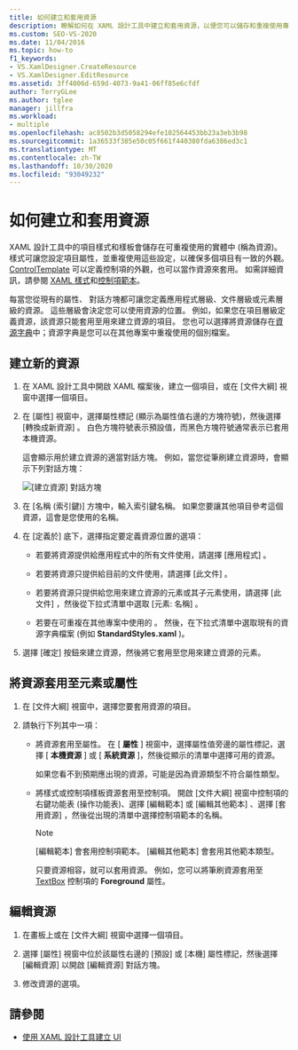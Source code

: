 ```yaml
---
title: 如何建立和套用資源
description: 瞭解如何在 XAML 設計工具中建立和套用資源，以便您可以儲存和重複使用專案的樣式和範本。
ms.custom: SEO-VS-2020
ms.date: 11/04/2016
ms.topic: how-to
f1_keywords:
- VS.XamlDesigner.CreateResource
- VS.XamlDesigner.EditResource
ms.assetid: 3ff4006d-659d-4073-9a41-06ff85e6cfdf
author: TerryGLee
ms.author: tglee
manager: jillfra
ms.workload:
- multiple
ms.openlocfilehash: ac8502b3d5058294efe102564453bb23a3eb3b98
ms.sourcegitcommit: 1a36533f385e50c05f661f440380fda6386ed3c1
ms.translationtype: MT
ms.contentlocale: zh-TW
ms.lasthandoff: 10/30/2020
ms.locfileid: "93049232"
---
```

# <a name="how-to-create-and-apply-a-resource"></a>如何建立和套用資源

XAML 設計工具中的項目樣式和樣板會儲存在可重複使用的實體中 (稱為資源)。 樣式可讓您設定項目屬性，並重複使用這些設定，以確保多個項目有一致的外觀。 [ControlTemplate](xref:Windows.UI.Xaml.Controls.ControlTemplate) 可以定義控制項的外觀，也可以當作資源來套用。 如需詳細資訊，請參閱 [XAML 樣式](/windows/uwp/design/controls-and-patterns/xaml-styles)和[控制項範本](/windows/uwp/design/controls-and-patterns/control-templates)。

每當您從現有的屬性、  對話方塊都可讓您定義應用程式層級、文件層級或元素層級的資源。 這些層級會決定您可以使用資源的位置。 例如，如果您在項目層級定義資源，該資源只能套用至用來建立資源的項目。 您也可以選擇將資源儲存在[資源字典](/windows/uwp/design/controls-and-patterns/resourcedictionary-and-xaml-resource-references)中；資源字典是您可以在其他專案中重複使用的個別檔案。

## <a name="create-a-new-resource"></a>建立新的資源

1. 在 XAML 設計工具中開啟 XAML 檔案後，建立一個項目，或在 [文件大綱] 視窗中選擇一個項目。

2. 在 [屬性]  視窗中，選擇屬性標記 (顯示為屬性值右邊的方塊符號)，然後選擇 [轉換成新資源]  。 白色方塊符號表示預設值，而黑色方塊符號通常表示已套用本機資源。

     這會顯示用於建立資源的適當對話方塊。 例如，當您從筆刷建立資源時，會顯示下列對話方塊：

     ![[建立資源] 對話方塊](../designers/media/xaml_create_resource.png)

3. 在 [名稱 (索引鍵)]  方塊中，輸入索引鍵名稱。 如果您要讓其他項目參考這個資源，這會是您使用的名稱。

4. 在 [定義於]  底下，選擇指定要定義資源位置的選項：

    - 若要將資源提供給應用程式中的所有文件使用，請選擇 [應用程式]  。

    - 若要將資源只提供給目前的文件使用，請選擇 [此文件]  。

    - 若要將資源只提供給您用來建立資源的元素或其子元素使用，請選擇 [此文件]  ，然後從下拉式清單中選取 [元素: 名稱]  。

    - 若要在可重複在其他專案中使用的  。 然後，在下拉式清單中選取現有的資源字典檔案 (例如 **StandardStyles.xaml** )。

5. 選擇 [確定]  按鈕來建立資源，然後將它套用至您用來建立資源的元素。

## <a name="apply-a-resource-to-an-element-or-property"></a>將資源套用至元素或屬性

1. 在 [文件大綱] 視窗中，選擇您要套用資源的項目。

2. 請執行下列其中一項：

   - 將資源套用至屬性。 在 [ **屬性** ] 視窗中，選擇屬性值旁邊的屬性標記，選擇 [ **本機資源** ] 或 [ **系統資源** ]，然後從顯示的清單中選擇可用的資源。

      如果您看不到預期應出現的資源，可能是因為資源類型不符合屬性類型。

   - 將樣式或控制項樣板資源套用至控制項。 開啟 [文件大綱] 視窗中控制項的右鍵功能表 (操作功能表)、選擇 [編輯範本]  或 [編輯其他範本]  、選擇 [套用資源]  ，然後從出現的清單中選擇控制項範本的名稱。

     > [!NOTE]
     > [編輯範本]  會套用控制項範本。 [編輯其他範本]  會套用其他範本類型。

     只要資源相容，就可以套用資源。 例如，您可以將筆刷資源套用至 [TextBox](xref:Windows.UI.Xaml.Controls.TextBox) 控制項的 **Foreground** 屬性。

## <a name="edit-a-resource"></a>編輯資源

1. 在畫板上或在 [文件大綱] 視窗中選擇一個項目。

2. 選擇 [屬性]  視窗中位於該屬性右邊的 [預設] 或 [本機] 屬性標記，然後選擇 [編輯資源]  以開啟 [編輯資源]  對話方塊。

3. 修改資源的選項。

## <a name="see-also"></a>請參閱

- [使用 XAML 設計工具建立 UI](../xaml-tools/creating-a-ui-by-using-xaml-designer-in-visual-studio.md)
